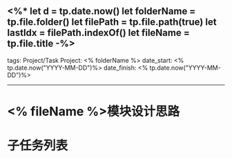<%*
let d = tp.date.now()
let folderName = tp.file.folder()
let filePath = tp.file.path(true)
let lastIdx = filePath.indexOf()
let fileName = tp.file.title
-%>
---
tags: Project/Task
Project: <% folderName %>
date_start: <% tp.date.now("YYYY-MM-DD")%>
date_finish: <% tp.date.now("YYYY-MM-DD")%>

---

# <% fileName %>模块设计思路

# 子任务列表


